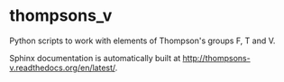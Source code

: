 thompsons_v
===========

Python scripts to work with elements of Thompson's groups F, T and V.

Sphinx documentation is automatically built at http://thompsons-v.readthedocs.org/en/latest/.
